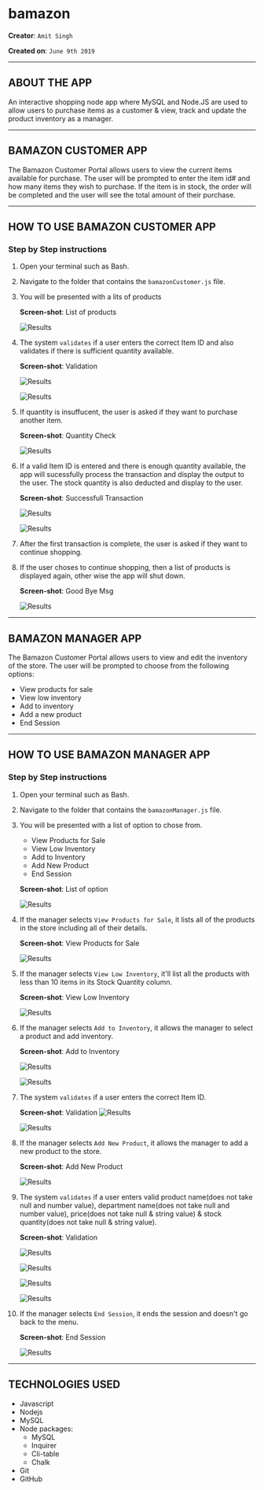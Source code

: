 # bamazon

**Creator**: `Amit Singh`

**Created on**: `June 9th 2019`

- - -

## ABOUT THE APP
An interactive shopping node app where MySQL and Node.JS are used to allow users to purchase items as a customer & view, track and update the product inventory as a manager.
- - -

## BAMAZON CUSTOMER APP
The Bamazon Customer Portal allows users to view the current items available for purchase.  The user will be prompted to enter the item id# and how many items they wish to purchase.  If the item is in stock, the order will be completed and the user will see the total amount of their purchase.
- - -
## HOW TO USE BAMAZON CUSTOMER APP

### **Step by Step instructions**

1. Open your terminal such as Bash.
2. Navigate to the folder that contains the `bamazonCustomer.js` file. 
3. You will be presented with a lits of products  

    **Screen-shot**: List of products
    
    ![Results](/screenshots/listproducts.PNG)

4. The system `validates` if a user enters the correct Item ID and also validates if there is sufficient quantity available.

    **Screen-shot**: Validation
    
    ![Results](/screenshots/validation1.PNG)

    ![Results](/screenshots/validation2.PNG)
    

5. If quantity is insuffucent, the user is asked if they want to purchase another item.

    **Screen-shot**: Quantity Check

    ![Results](/screenshots/validation3.PNG)

6. If a valid Item ID is entered and there is enough quantity available, the app will sucessfully process the transaction and display the output to the user. The stock quantity is also deducted and display to the user.

    **Screen-shot**: Successfull Transaction
    
    ![Results](/screenshots/success1.PNG)

    ![Results](/screenshots/success2.PNG)

7. After the first transaction is complete, the user is asked if they want to continue shopping. 
8. If the user choses to continue shopping, then a list of products is displayed again, other wise the app will shut down.

    **Screen-shot**: Good Bye Msg
    
    ![Results](/screenshots/thankyou.PNG)

- - -

## BAMAZON MANAGER APP
The Bamazon Customer Portal allows users to view and edit the inventory of the store.  The user will be prompted to choose from the following options:
* View products for sale
* View low inventory
* Add to inventory
* Add a new product
* End Session
- - -

## HOW TO USE BAMAZON MANAGER APP

### **Step by Step instructions**

1. Open your terminal such as Bash.
2. Navigate to the folder that contains the `bamazonManager.js` file. 
3. You will be presented with a list of option to chose from.  
    * View Products for Sale
    * View Low Inventory
    * Add to Inventory
    * Add New Product
    * End Session

     **Screen-shot**: List of option
    
    ![Results](/screenshots/mrg_list_of_option.PNG)


4. If the manager selects `View Products for Sale`, it lists all of the products in the store including all of their details.
    
    **Screen-shot**: View Products for Sale
    
    ![Results](/screenshots/mrg_view_prod_for_sale.PNG)


5. If the manager selects `View Low Inventory`, it'll list all the products with less than 10 items in its Stock Quantity column.

     **Screen-shot**: View Low Inventory
    
    ![Results](/screenshots/mrg_view_low_inv.PNG)


6. If the manager selects `Add to Inventory`, it allows the manager to select a product and add inventory.
    
    **Screen-shot**: Add to Inventory

    ![Results](/screenshots/mrg_add_inv.PNG)
    
    ![Results](/screenshots/mrg_add_inv1.PNG)

7. The system `validates` if a user enters the correct Item ID.

    **Screen-shot**: Validation
    ![Results](/screenshots/validation4.PNG)
    
    ![Results](/screenshots/validation5.PNG)

8. If the manager selects `Add New Product`, it allows the manager to add a new product to the store.
    
     **Screen-shot**: Add New Product
    
    ![Results](/screenshots/mrg_add_new_prod.PNG)

9. The system `validates` if a user enters valid product name(does not take null and number value), department name(does not take null and number value), price(does not take null & string value) & stock quantity(does not take null & string value).
    
    **Screen-shot**: Validation
    
    ![Results](/screenshots/validation6.PNG)
    
    ![Results](/screenshots/validation7.PNG)
    
    ![Results](/screenshots/validation8.PNG)
    
    ![Results](/screenshots/validation9.PNG)


10. If the manager selects `End Session`, it ends the session and doesn't go back to the menu.
    
    **Screen-shot**: End Session
    
    ![Results](/screenshots/mrg_end_session.PNG)


-----------------------
## TECHNOLOGIES USED
* Javascript
* Nodejs
* MySQL
* Node packages:
    * MySQL
    * Inquirer
    * Cli-table
    * Chalk
* Git
* GitHub